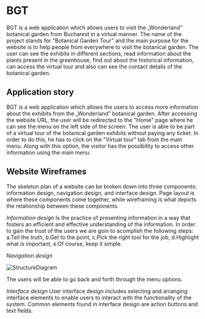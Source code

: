 # BGT 
<p allign = "justify">
  
  BGT is a web application which allows users to visit the „Wonderland” botanical garden from Bucharest in a virtual manner. The name of the project stands for "Botanical Garden Tour" and the main purpose for the website is to help people from everywhere to visit the botanical garden. 
  The user can see the exhibits in different sections, read information about the plants present in the greenhouse, find out about the historical information, can access the virtual tour and also can see the contact details of the botanical garden.
  </p>

<p allign = "justify">
  
 ## Application story 
  
BGT is a web application which allows the users to access more information about the exhibits from the „Wonderland” botanical garden. After accessing the website URL, the user will be redirected to the "Home" page where he can see the menu on the left side of the screen. The user is able to be part of a virtual tour of the botanical garden exhibits without paying any ticket. In order to do this, he has to click on the "Virtual tour" tab from the main menu. Along with this option, the visitor has the possibility to access other information using the main menu.
   
 
  
  ## Website Wireframes
  The skeleton plan of a website can be broken down into three components: information design, navigation design, and interface design. Page layout is where these components come together, while wireframing is what depicts the relationship between these components.
  
  *Information design*
  Is the practice of presenting information in a way that fosters an efficient and effective understanding of the information. In order to gain the trust of the users we are goin to acomplish the following steps: 
  a.Tell the truth,
  b.Get to the point,
  c.Pick the right tool for the job,
  d.Highlight what is important,
  e.Of course, keep it simple.
  
  *Navigation design* 

![StructureDiagram](https://user-images.githubusercontent.com/33698972/103570205-54a28300-4ed1-11eb-867f-c45b18dc16b9.png)



The users will be able to go back and forth through the menu options. 

*Interface design*
User interface design includes selecting and arranging interface elements to enable users to interact with the functionality of the system. Common elements found in interface design are action buttons and text fields.


</p>

